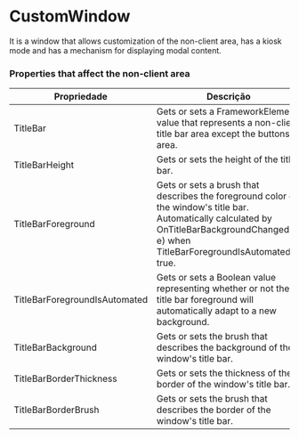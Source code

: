 ﻿# CustomWindow
It is a window that allows customization of the non-client area, has a kiosk mode and has a mechanism for displaying modal content.

### Properties that affect the non-client area


Propriedade | Descrição
---- | ----
TitleBar | Gets or sets a FrameworkElement value that represents a non-client title bar area except the buttons area.
TitleBarHeight | Gets or sets the height of the title bar.
TitleBarForeground | Gets or sets a brush that describes the foreground color of the window's title bar. Automatically calculated by OnTitleBarBackgroundChanged(d, e) when TitleBarForegroundIsAutomated is true.
TitleBarForegroundIsAutomated | Gets or sets a Boolean value representing whether or not the title bar foreground will automatically adapt to a new background.
TitleBarBackground | Gets or sets the brush that describes the background of the window's title bar.
TitleBarBorderThickness | Gets or sets the thickness of the border of the window's title bar.
TitleBarBorderBrush | Gets or sets the brush that describes the border of the window's title bar.